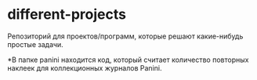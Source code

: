 # different-projects

Репозиторий для проектов/программ, которые решают какие-нибудь простые задачи.

*В папке panini находится код, который считает количество повторных наклеек для коллекционных журналов Panini.
